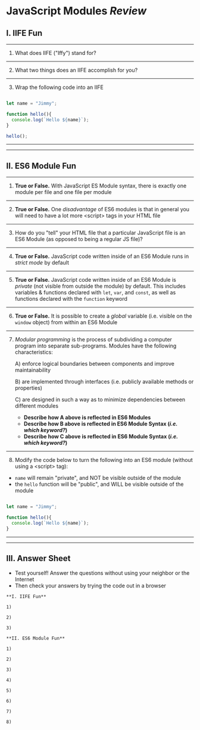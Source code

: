 # JavaScript Modules *Review*

## I. IIFE Fun

<hr>

1) What does IIFE ("Iffy") stand for?

<hr>

2) What two things does an IIFE accomplish for you?

<hr>

3) Wrap the following code into an IIFE

```js

let name = "Jimmy";

function hello(){
  console.log(`Hello ${name}`);
}

hello();

```

<hr><hr>

## II. ES6 Module Fun

<hr>

1) **True or False.** With JavaScript ES Module syntax, there is exactly one module per file and one file per module

<hr>

2) **True or False.** One *disadvantage* of ES6 modules is that in general you will need to have a lot more &lt;script> tags in your HTML file

<hr>

3) How do you "tell" your HTML file that a particular JavaScript file is an ES6 Module (as opposed to being a regular JS file)? 

<hr>

4) **True or False.** JavaScript code written inside of an ES6 Module runs in *strict mode* by default

<hr>

5) **True or False.** JavaScript code written inside of an ES6 Module is *private* (not visible from outside the module) by default. This includes variables & functions declared with `let`, `var`, and `const`, as well as functions declared with the `function` keyword

<hr>

6) **True or False.** It is possible to create a *global* variable (i.e. visible on the `window` object) from within an ES6 Module

<hr>

7) *Modular programming* is the process of subdividing a computer program into separate sub-programs. Modules have the following characteristics:

    A) enforce logical boundaries between components and improve maintainability
  
    B) are implemented through interfaces (i.e. publicly available methods or properties)
  
    C) are designed in such a way as to minimize dependencies between different modules

    - **Describe how A above is reflected in ES6 Modules**
    - **Describe how B above is reflected in ES6 Module Syntax (*i.e. which keyword?*)**
    - **Describe how C above is reflected in ES6 Module Syntax (*i.e. which keyword?*)**

<hr>

8) Modify the code below to turn the following into an ES6 module (without using a &lt;script> tag):
  - `name` will remain "private", and NOT be visible outside of the module
  - the `hello` function will be "public", and WILL be visible outside of the module

```js

let name = "Jimmy";

function hello(){
  console.log(`Hello ${name}`);
}

```

<hr><hr>

##  III. Answer Sheet

- Test yourself!  Answer the questions without using your neighbor or the Internet
- Then check your answers by trying the code out in a browser

```text
**I. IIFE Fun**

1)

2)

3)

**II. ES6 Module Fun**

1)

2)

3)

4)

5)

6)

7)

8)
```
